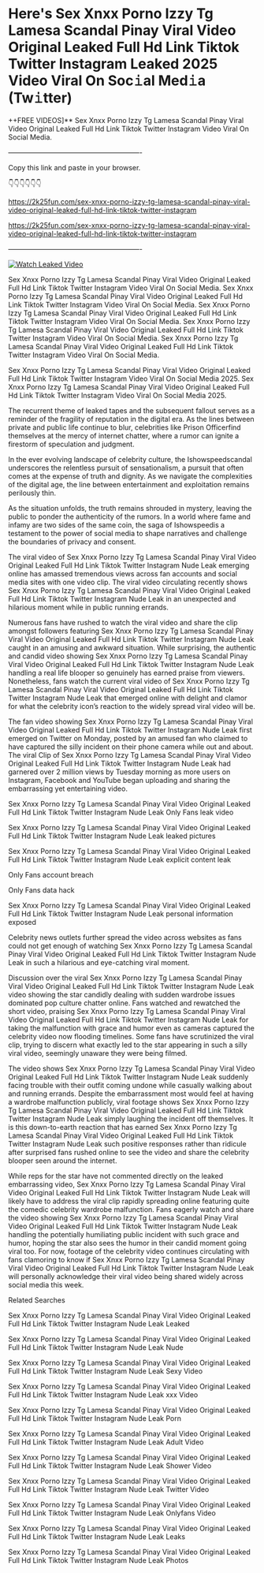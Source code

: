 # Here's Sex ️Xnxx ️Porno Izzy Tg Lamesa Scandal Pinay Viral Video Original Leaked Full Hd Link Tiktok Twitter Instagram Leaked 2025 Video Viral On Soc𝚒al Med𝚒a (Tw𝚒tter)

++FREE VIDEOS]** Sex ️Xnxx ️Porno Izzy Tg Lamesa Scandal Pinay Viral Video Original Leaked Full Hd Link Tiktok Twitter Instagram Video Viral On Social Media.

———————————————————-

Copy this link and paste in your browser.

👇👇👇👇👇👇

https://2k25fun.com/sex-️xnxx-️porno-izzy-tg-lamesa-scandal-pinay-viral-video-original-leaked-full-hd-link-tiktok-twitter-instagram

https://2k25fun.com/sex-️xnxx-️porno-izzy-tg-lamesa-scandal-pinay-viral-video-original-leaked-full-hd-link-tiktok-twitter-instagram

———————————————————-

[![Watch Leaked Video](https://miro.medium.com/v2/resize:fit:828/format:webp/1*cilzJN44JGOrTw9NJCrNHA.gif "Watch Leaked Video")](https://2k25fun.com/sex-️xnxx-️porno-izzy-tg-lamesa-scandal-pinay-viral-video-original-leaked-full-hd-link-tiktok-twitter-instagram)

Sex ️Xnxx ️Porno Izzy Tg Lamesa Scandal Pinay Viral Video Original Leaked Full Hd Link Tiktok Twitter Instagram Video Viral On Social Media. Sex ️Xnxx ️Porno Izzy Tg Lamesa Scandal Pinay Viral Video Original Leaked Full Hd Link Tiktok Twitter Instagram Video Viral On Social Media. Sex ️Xnxx ️Porno Izzy Tg Lamesa Scandal Pinay Viral Video Original Leaked Full Hd Link Tiktok Twitter Instagram Video Viral On Social Media. Sex ️Xnxx ️Porno Izzy Tg Lamesa Scandal Pinay Viral Video Original Leaked Full Hd Link Tiktok Twitter Instagram Video Viral On Social Media. Sex ️Xnxx ️Porno Izzy Tg Lamesa Scandal Pinay Viral Video Original Leaked Full Hd Link Tiktok Twitter Instagram Video Viral On Social Media.

Sex ️Xnxx ️Porno Izzy Tg Lamesa Scandal Pinay Viral Video Original Leaked Full Hd Link Tiktok Twitter Instagram Video Viral On Social Media 2025. Sex ️Xnxx ️Porno Izzy Tg Lamesa Scandal Pinay Viral Video Original Leaked Full Hd Link Tiktok Twitter Instagram Video Viral On Social Media 2025.

The recurrent theme of leaked tapes and the subsequent fallout serves as a reminder of the fragility of reputation in the digital era. As the lines between private and public life continue to blur, celebrities like Prison Officerfind themselves at the mercy of internet chatter, where a rumor can ignite a firestorm of speculation and judgment.

In the ever evolving landscape of celebrity culture, the Ishowspeedscandal underscores the relentless pursuit of sensationalism, a pursuit that often comes at the expense of truth and dignity. As we navigate the complexities of the digital age, the line between entertainment and exploitation remains perilously thin.

As the situation unfolds, the truth remains shrouded in mystery, leaving the public to ponder the authenticity of the rumors. In a world where fame and infamy are two sides of the same coin, the saga of Ishowspeedis a testament to the power of social media to shape narratives and challenge the boundaries of privacy and consent.

The viral video of Sex ️Xnxx ️Porno Izzy Tg Lamesa Scandal Pinay Viral Video Original Leaked Full Hd Link Tiktok Twitter Instagram Nude Leak emerging online has amassed tremendous views across fan accounts and social media sites with one video clip. The viral video circulating recently shows Sex ️Xnxx ️Porno Izzy Tg Lamesa Scandal Pinay Viral Video Original Leaked Full Hd Link Tiktok Twitter Instagram Nude Leak in an unexpected and hilarious moment while in public running errands.

Numerous fans have rushed to watch the viral video and share the clip amongst followers featuring Sex ️Xnxx ️Porno Izzy Tg Lamesa Scandal Pinay Viral Video Original Leaked Full Hd Link Tiktok Twitter Instagram Nude Leak caught in an amusing and awkward situation. While surprising, the authentic and candid video showing Sex ️Xnxx ️Porno Izzy Tg Lamesa Scandal Pinay Viral Video Original Leaked Full Hd Link Tiktok Twitter Instagram Nude Leak handling a real life blooper so genuinely has earned praise from viewers. Nonetheless, fans watch the current viral video of Sex ️Xnxx ️Porno Izzy Tg Lamesa Scandal Pinay Viral Video Original Leaked Full Hd Link Tiktok Twitter Instagram Nude Leak that emerged online with delight and clamor for what the celebrity icon’s reaction to the widely spread viral video will be.

The fan video showing Sex ️Xnxx ️Porno Izzy Tg Lamesa Scandal Pinay Viral Video Original Leaked Full Hd Link Tiktok Twitter Instagram Nude Leak first emerged on Twitter on Monday, posted by an amused fan who claimed to have captured the silly incident on their phone camera while out and about. The viral Clip of Sex ️Xnxx ️Porno Izzy Tg Lamesa Scandal Pinay Viral Video Original Leaked Full Hd Link Tiktok Twitter Instagram Nude Leak had garnered over 2 million views by Tuesday morning as more users on Instagram, Facebook and YouTube began uploading and sharing the embarrassing yet entertaining video.

Sex ️Xnxx ️Porno Izzy Tg Lamesa Scandal Pinay Viral Video Original Leaked Full Hd Link Tiktok Twitter Instagram Nude Leak Only Fans leak video

Sex ️Xnxx ️Porno Izzy Tg Lamesa Scandal Pinay Viral Video Original Leaked Full Hd Link Tiktok Twitter Instagram Nude Leak leaked pictures

Sex ️Xnxx ️Porno Izzy Tg Lamesa Scandal Pinay Viral Video Original Leaked Full Hd Link Tiktok Twitter Instagram Nude Leak explicit content leak

Only Fans account breach

Only Fans data hack

Sex ️Xnxx ️Porno Izzy Tg Lamesa Scandal Pinay Viral Video Original Leaked Full Hd Link Tiktok Twitter Instagram Nude Leak personal information exposed

Celebrity news outlets further spread the video across websites as fans could not get enough of watching Sex ️Xnxx ️Porno Izzy Tg Lamesa Scandal Pinay Viral Video Original Leaked Full Hd Link Tiktok Twitter Instagram Nude Leak in such a hilarious and eye-catching viral moment.

Discussion over the viral Sex ️Xnxx ️Porno Izzy Tg Lamesa Scandal Pinay Viral Video Original Leaked Full Hd Link Tiktok Twitter Instagram Nude Leak video showing the star candidly dealing with sudden wardrobe issues dominated pop culture chatter online. Fans watched and rewatched the short video, praising Sex ️Xnxx ️Porno Izzy Tg Lamesa Scandal Pinay Viral Video Original Leaked Full Hd Link Tiktok Twitter Instagram Nude Leak for taking the malfunction with grace and humor even as cameras captured the celebrity video now flooding timelines. Some fans have scrutinized the viral clip, trying to discern what exactly led to the star appearing in such a silly viral video, seemingly unaware they were being filmed.

The video shows Sex ️Xnxx ️Porno Izzy Tg Lamesa Scandal Pinay Viral Video Original Leaked Full Hd Link Tiktok Twitter Instagram Nude Leak suddenly facing trouble with their outfit coming undone while casually walking about and running errands. Despite the embarrassment most would feel at having a wardrobe malfunction publicly, viral footage shows Sex ️Xnxx ️Porno Izzy Tg Lamesa Scandal Pinay Viral Video Original Leaked Full Hd Link Tiktok Twitter Instagram Nude Leak simply laughing the incident off themselves. It is this down-to-earth reaction that has earned Sex ️Xnxx ️Porno Izzy Tg Lamesa Scandal Pinay Viral Video Original Leaked Full Hd Link Tiktok Twitter Instagram Nude Leak such positive responses rather than ridicule after surprised fans rushed online to see the video and share the celebrity blooper seen around the internet.

While reps for the star have not commented directly on the leaked embarrassing video, Sex ️Xnxx ️Porno Izzy Tg Lamesa Scandal Pinay Viral Video Original Leaked Full Hd Link Tiktok Twitter Instagram Nude Leak will likely have to address the viral clip rapidly spreading online featuring quite the comedic celebrity wardrobe malfunction. Fans eagerly watch and share the video showing Sex ️Xnxx ️Porno Izzy Tg Lamesa Scandal Pinay Viral Video Original Leaked Full Hd Link Tiktok Twitter Instagram Nude Leak handling the potentially humiliating public incident with such grace and humor, hoping the star also sees the humor in their candid moment going viral too. For now, footage of the celebrity video continues circulating with fans clamoring to know if Sex ️Xnxx ️Porno Izzy Tg Lamesa Scandal Pinay Viral Video Original Leaked Full Hd Link Tiktok Twitter Instagram Nude Leak will personally acknowledge their viral video being shared widely across social media this week.

Related Searches

Sex ️Xnxx ️Porno Izzy Tg Lamesa Scandal Pinay Viral Video Original Leaked Full Hd Link Tiktok Twitter Instagram Nude Leak Leaked

Sex ️Xnxx ️Porno Izzy Tg Lamesa Scandal Pinay Viral Video Original Leaked Full Hd Link Tiktok Twitter Instagram Nude Leak Nude

Sex ️Xnxx ️Porno Izzy Tg Lamesa Scandal Pinay Viral Video Original Leaked Full Hd Link Tiktok Twitter Instagram Nude Leak Sexy Video

Sex ️Xnxx ️Porno Izzy Tg Lamesa Scandal Pinay Viral Video Original Leaked Full Hd Link Tiktok Twitter Instagram Nude Leak xxx Video

Sex ️Xnxx ️Porno Izzy Tg Lamesa Scandal Pinay Viral Video Original Leaked Full Hd Link Tiktok Twitter Instagram Nude Leak Porn

Sex ️Xnxx ️Porno Izzy Tg Lamesa Scandal Pinay Viral Video Original Leaked Full Hd Link Tiktok Twitter Instagram Nude Leak Adult Video

Sex ️Xnxx ️Porno Izzy Tg Lamesa Scandal Pinay Viral Video Original Leaked Full Hd Link Tiktok Twitter Instagram Nude Leak Shower Video

Sex ️Xnxx ️Porno Izzy Tg Lamesa Scandal Pinay Viral Video Original Leaked Full Hd Link Tiktok Twitter Instagram Nude Leak Twitter Video

Sex ️Xnxx ️Porno Izzy Tg Lamesa Scandal Pinay Viral Video Original Leaked Full Hd Link Tiktok Twitter Instagram Nude Leak Onlyfans Video

Sex ️Xnxx ️Porno Izzy Tg Lamesa Scandal Pinay Viral Video Original Leaked Full Hd Link Tiktok Twitter Instagram Nude Leak Leaks

Sex ️Xnxx ️Porno Izzy Tg Lamesa Scandal Pinay Viral Video Original Leaked Full Hd Link Tiktok Twitter Instagram Nude Leak Photos